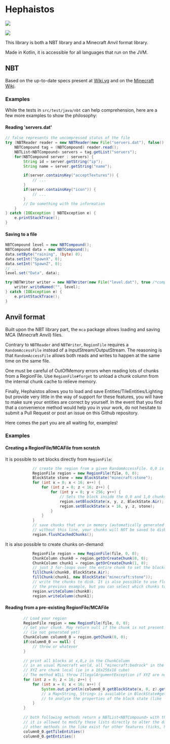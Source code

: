 # Hephaistos
![](https://github.com/jglrxavpok/Hephaistos/workflows/Gradle%20Build/badge.svg)

![](https://github.com/jglrxavpok/Hephaistos/workflows/Gradle%20Tests/badge.svg)

This library is both a NBT library and a Minecraft Anvil format library.

Made in Kotlin, it is accessible for all languages that run on the JVM.

## NBT
Based on the up-to-date specs present at [Wiki.vg](https://wiki.vg/NBT) 
and on the [Minecraft Wiki](https://minecraft.gamepedia.com/NBT_format#TAG_definition). 

### Examples
While the tests in `src/test/java/nbt` can help comprehension, here are a few more examples to show the philosophy:

#### Reading 'servers.dat'
```java
// false represents the uncompressed status of the file
try (NBTReader reader = new NBTReader(new File("servers.dat"), false)) {
    NBTCompound tag = (NBTCompound) reader.read();
    NBTList<NBTCompound> servers = tag.getList("servers");
    for(NBTCompound server : servers) {
        String id = server.getString("ip");
        String name = server.getString("name");

        if(server.containsKey("acceptTextures")) {
            // ...
        }
        if(server.containsKey("icon")) {
            // ...
        }
        // Do something with the information
    }
} catch (IOException | NBTException e) {
    e.printStackTrace();
}
```


#### Saving to a file
```java
NBTCompound level = new NBTCompound();
NBTCompound data = new NBTCompound();
data.setByte("raining", (byte) 0);
data.setInt("SpawnX", 0);
data.setInt("SpawnZ", 0);
// ...
level.set("Data", data);

try(NBTWriter writer = new NBTWriter(new File("level.dat"), true /*compressed*/)) {
    writer.writeNamed("", level);
} catch (IOException e) {
    e.printStackTrace();
}
```

## Anvil format
Built upon the NBT library part, the `mca` package allows loading and saving MCA (Minecraft Anvil) files.

Contrary to `NBTReader` and `NBTWriter`, `RegionFile` requires a `RandomAccessFile` instead of a InputStream/OutputStream.
The reasoning is that `RandomAccessFile` allows both reads and writes to happen at the same time on the same file.

One must be careful of OutOfMemory errors when reading lots of chunks from a RegionFile. Use `RegionFile#forget` to unload a chunk column from the internal chunk cache to relieve memory.

Finally, Hephaistos allows you to load and save Entities/TileEntities/Lighting but provide very little in the way of support for these features, you will have to make sure your entities are correct by yourself.
In the event that you find that a convenience method would help you in your work, do not hesitate to submit a Pull Request or post an issue on this Github repository.

Here comes the part you are all waiting for, examples!

### Examples

#### Creating a RegionFile/MCAFile from scratch

It is possible to set blocks directly from `RegionFile`:
```java
            // create the region from a given RandomAccessFile. 0,0 is the region coordinates (a region is 32x32 chunks)
            RegionFile region = new RegionFile(file, 0, 0);
            BlockState stone = new BlockState("minecraft:stone");
            for (int x = 0; x < 16; x++) {
                for (int z = 0; z < 16; z++) {
                    for (int y = 0; y < 256; y++) {
                        // Sets the block inside the 0,0 and 1,0 chunks
                        region.setBlockState(x, y, z, BlockState.Air);
                        region.setBlockState(x + 16, y, z, stone);
                    }
                }
            }
            // save chunks that are in memory (automatically generated via setBlockState) to disk
            // without this line, your chunks will NOT be saved to disk
            region.flushCachedChunks();
```

It is also possible to create chunks on-demand:
```java
            RegionFile region = new RegionFile(file, 0, 0);
            ChunkColumn chunk0 = region.getOrCreateChunk(0, 0);
            ChunkColumn chunk1 = region.getOrCreateChunk(1, 0);
            // just 3 for-loops over the entire chunk to set the blocks via ChunkColumn#setBlockState
            fillChunk(chunk0, BlockState.Air);
            fillChunk(chunk1, new BlockState("minecraft:stone"));
            // write the chunks to disk. It is also possible to use flushCachedChunks() like in 
            // the previous example, but you can select which chunks to save
            region.writeColumn(chunk0);
            region.writeColumn(chunk1);
```

#### Reading from a pre-existing RegionFile/MCAFile
```java
        // Load your region
        RegionFile region = new RegionFile(file, 0, 0);
        // Get your chunk. May return null if the chunk is not present in the file 
        // (ie not generated yet)
        ChunkColumn column0_0 = region.getChunk(0, 0);
        if(column0_0 == null) {
            // throw or whatever
        }
    
        // print all blocks at x,0,z in the ChunkColumn 
        // in an usual Minecraft world, all "minecraft:bedrock" in the Nether or overworld
        // XYZ are chunk local (ie in a 16x256x16 cube)
        // The method WILL throw IllegalArgumentException if XYZ are not valid
        for (int z = 0; z < 16; z++) {
            for (int x = 0; x < 16; x++) {
                System.out.println(column0_0.getBlockState(x, 0, z).getName());
                // a Map<String, String> is available in BlockState#getProperties 
                // to analyse the properties of the block state (like 'lit' or 'facing' for a furnace) 
            }
        }
    
        // both following methods return a NBTList<NBTCompound> with the data from entities/tileEntities
        // it is allowed to modify these lists directly to alter the data for later-saving
        // other methods in the like exist for other features (ticks, heightmaps, etc.) 
        column0_0.getTileEntities()
        column0_0.getEntities()
```